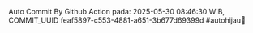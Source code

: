 Auto Commit By Github Action pada: 2025-05-30 08:46:30 WIB, COMMIT_UUID feaf5897-c553-4881-a651-3b677d69399d #autohijau🗿
